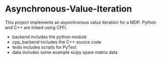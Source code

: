 # Asynchronous-Value-Iteration
This project implements an asynchronous value iteration for a MDP. Python and C++ are linked using CFFI.

- backend includes the python module
- cpp_backend includes the C++ source code
- tests includes scripts for PyTest
- data includes some example scipy spare matrix data
